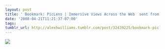 ```yaml
---
layout: post
title: ' Bookmark: PicLens | Immersive Views Across the Web  sent from BlueOrganizer'
date: '2008-04-21T11:21:37-07:00'
tags: 
tumblr_url: http://alexhwilliams.tumblr.com/post/32439225/bookmark-piclens-immersive-views-across-the-web
---
```

<img src="http://25.media.tumblr.com/EXq6qISRE82x8eihIa9e7dlN_250.png"/>
